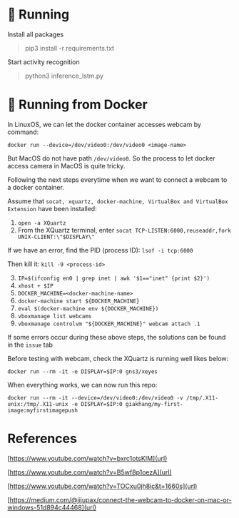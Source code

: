 # 🚀 Running

Install all packages

> pip3 install -r requirements.txt

Start activity recognition

> python3 inference_lstm.py

# 🐳 Running from Docker 

In LinuxOS, we can let the docker container accesses webcam by command:

`docker run --device=/dev/video0:/dev/video0 <image-name>`

But MacOS do not have path `/dev/video0`. So the process to let docker access camera in MacOS is quite tricky.

Following the next steps everytime when we want to connect a webcam to a docker container.

Assume that `socat, xquartz, docker-machine, VirtualBox and VirtualBox Extension` have been installed:

1. `open -a XQuartz`
2. From the XQuartz terminal, enter `socat TCP-LISTEN:6000,reuseaddr,fork UNIX-CLIENT:\"$DISPLAY\"`

If we have an error, find the PID (process ID): `lsof -i tcp:6000`

Then kill it: `kill -9 <process-id>`

3. `IP=$(ifconfig en0 | grep inet | awk '$1=="inet" {print $2}')`
4. `xhost + $IP`
5. `DOCKER_MACHINE=<docker-machine-name>`
6. `docker-machine start ${DOCKER_MACHINE}`
7. `eval $(docker-machine env ${DOCKER_MACHINE})`
8. `vboxmanage list webcams`
9. `vboxmanage controlvm "${DOCKER_MACHINE}" webcam attach .1`

If some errors occur during these above steps, the solutions can be found in the `issue` tab 

Before testing with webcam, check the XQuartz is running well likes below:

`docker run --rm -it -e DISPLAY=$IP:0 gns3/xeyes`

When everything works, we can now run this repo:

`docker run --rm -it --device=/dev/video0:/dev/video0 -v /tmp/.X11-unix:/tmp/.X11-unix -e DISPLAY=$IP:0 giakhang/my-first-image:myfirstimagepush`

# References
[https://www.youtube.com/watch?v=bxrc1otsKIM](url)

[https://www.youtube.com/watch?v=B5wf8p1oezA](url)

[https://www.youtube.com/watch?v=TOCxu0jh8ic&t=1660s](url)

[https://medium.com/@jijupax/connect-the-webcam-to-docker-on-mac-or-windows-51d894c44468](url)
